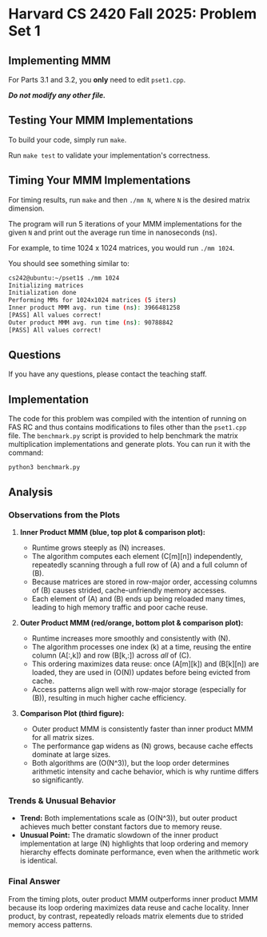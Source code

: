 # Harvard CS 2420 Fall 2025: Problem Set 1

## Implementing MMM

For Parts 3.1 and 3.2, you **only** need to edit `pset1.cpp`.

**_Do not modify any other file._**

## Testing Your MMM Implementations

To build your code, simply run `make`.

Run `make test` to validate your implementation's correctness.

## Timing Your MMM Implementations

For timing results, run `make` and then `./mm N`, where `N` is the desired matrix dimension.

The program will run 5 iterations of your MMM implementations for the given `N` and print out the average run time in nanoseconds (ns).

For example, to time 1024 x 1024 matrices, you would run `./mm 1024`.

You should see something similar to:

```sh
cs242@ubuntu:~/pset1$ ./mm 1024
Initializing matrices
Initialization done
Performing MMs for 1024x1024 matrices (5 iters)
Inner product MMM avg. run time (ns): 3966481258
[PASS] All values correct!
Outer product MMM avg. run time (ns): 90788842
[PASS] All values correct!
```

## Questions

If you have any questions, please contact the teaching staff.


## Implementation

The code for this problem was compiled with the intention of running on FAS RC and thus contains modifications to files other than the `pset1.cpp` file. The `benchmark.py` script is provided to help  benchmark the matrix multiplication implementations and generate plots. You can run it with the command:

```
python3 benchmark.py
```

## Analysis

### Observations from the Plots
1. **Inner Product MMM (blue, top plot & comparison plot):**
   - Runtime grows steeply as \(N\) increases.
   - The algorithm computes each element \(C[m][n]\) independently, repeatedly scanning through a full row of \(A\) and a full column of \(B\).
   - Because matrices are stored in row-major order, accessing columns of \(B\) causes strided, cache-unfriendly memory accesses.
   - Each element of \(A\) and \(B\) ends up being reloaded many times, leading to high memory traffic and poor cache reuse.

2. **Outer Product MMM (red/orange, bottom plot & comparison plot):**
   - Runtime increases more smoothly and consistently with \(N\).
   - The algorithm processes one index \(k\) at a time, reusing the entire column \(A[:,k]\) and row \(B[k,:]\) across *all* of \(C\).
   - This ordering maximizes data reuse: once \(A[m][k]\) and \(B[k][n]\) are loaded, they are used in \(O(N)\) updates before being evicted from cache.
   - Access patterns align well with row-major storage (especially for \(B\)), resulting in much higher cache efficiency.

3. **Comparison Plot (third figure):**
   - Outer product MMM is consistently faster than inner product MMM for all matrix sizes.
   - The performance gap widens as \(N\) grows, because cache effects dominate at large sizes.
   - Both algorithms are \(O(N^3)\), but the loop order determines arithmetic intensity and cache behavior, which is why runtime differs so significantly.

### Trends & Unusual Behavior
- **Trend:** Both implementations scale as \(O(N^3)\), but outer product achieves much better constant factors due to memory reuse.
- **Unusual Point:** The dramatic slowdown of the inner product implementation at large \(N\) highlights that loop ordering and memory hierarchy effects dominate performance, even when the arithmetic work is identical.

### Final Answer
From the timing plots, outer product MMM outperforms inner product MMM because its loop ordering maximizes data reuse and cache locality. Inner product, by contrast, repeatedly reloads matrix elements due to strided memory access patterns.